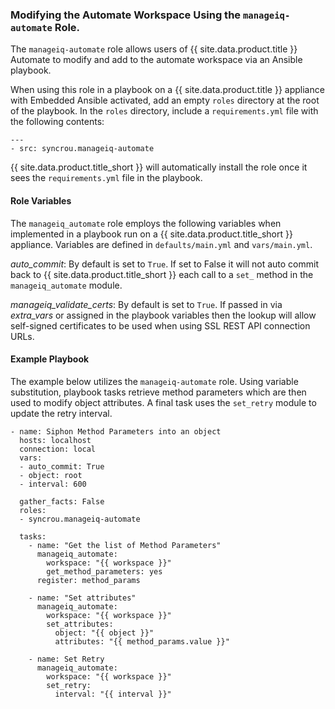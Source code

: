 ### Modifying the Automate Workspace Using the `manageiq-automate` Role.

The `manageiq-automate` role allows users of {{ site.data.product.title }} Automate to
modify and add to the automate workspace via an Ansible playbook.

<div class="note">

When using this role in a playbook on a {{ site.data.product.title }} appliance with
Embedded Ansible activated, add an empty `roles` directory at the root
of the playbook. In the `roles` directory, include a `requirements.yml`
file with the following contents:

    ---
    - src: syncrou.manageiq-automate

{{ site.data.product.title_short }} will automatically install the role once it sees
the `requirements.yml` file in the playbook.

</div>

#### Role Variables

The `manageiq_automate` role employs the following variables when
implemented in a playbook run on a {{ site.data.product.title_short }} appliance.
Variables are defined in `defaults/main.yml` and `vars/main.yml`.

*auto\_commit*: By default is set to `True`. If set to False it will not
auto commit back to {{ site.data.product.title_short }} each call to a `set_` method
in the `manageiq_automate` module.

*manageiq\_validate\_certs*: By default is set to `True`. If passed in
via *extra\_vars* or assigned in the playbook variables then the lookup
will allow self-signed certificates to be used when using SSL REST API
connection URLs.

#### Example Playbook

The example below utilizes the `manageiq-automate` role. Using variable
substitution, playbook tasks retrieve method parameters which are then
used to modify object attributes. A final task uses the `set_retry`
module to update the retry interval.

    - name: Siphon Method Parameters into an object
      hosts: localhost
      connection: local
      vars:
      - auto_commit: True
      - object: root
      - interval: 600

      gather_facts: False
      roles:
      - syncrou.manageiq-automate

      tasks:
        - name: "Get the list of Method Parameters"
          manageiq_automate:
            workspace: "{{ workspace }}"
            get_method_parameters: yes
          register: method_params

        - name: "Set attributes"
          manageiq_automate:
            workspace: "{{ workspace }}"
            set_attributes:
              object: "{{ object }}"
              attributes: "{{ method_params.value }}"

        - name: Set Retry
          manageiq_automate:
            workspace: "{{ workspace }}"
            set_retry:
              interval: "{{ interval }}"
